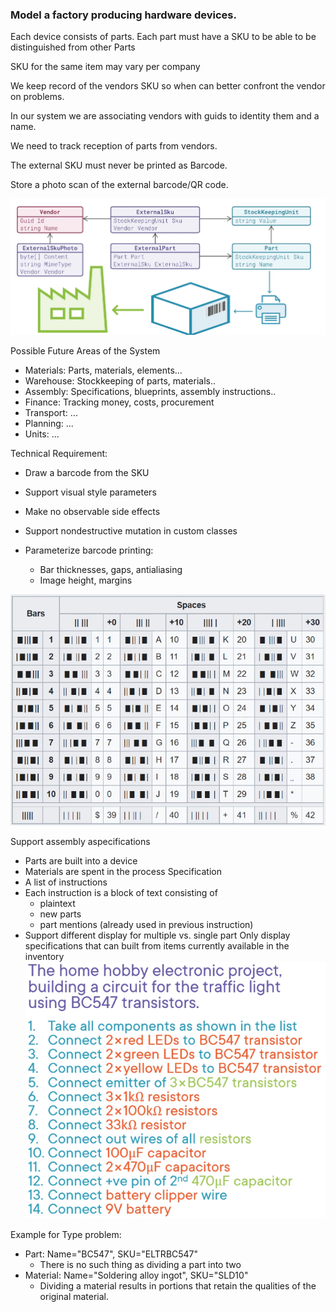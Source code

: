 ### Model a factory producing hardware devices.

Each device consists of parts.
Each part must have a SKU to be able to be distinguished from other Parts

SKU for the same item may vary per company

We keep record of the vendors SKU so when can better confront the vendor on problems.

In our system we are associating vendors with guids to identity them and a name.

We need to track reception of parts from vendors.

The external SKU must never be printed as Barcode.

Store a photo scan of the external barcode/QR code.

![img.png](img.png)

Possible Future Areas of the System

* Materials: Parts, materials, elements...
* Warehouse: Stockkeeping of parts, materials..
* Assembly: Specifications, blueprints, assembly instructions..
* Finance: Tracking money, costs, procurement
* Transport: ...
* Planning: ...
* Units: ...

Technical Requirement:
* Draw a barcode from the SKU
* Support visual style parameters
* Make no observable side effects
* Support nondestructive mutation in custom classes

* Parameterize barcode printing:
  * Bar thicknesses, gaps, antialiasing
  * Image height, margins

![img_1.png](img_1.png)

Support assembly aspecifications
* Parts are built into a device
* Materials are spent in the process
Specification
* A list of instructions
* Each instruction is a block of text consisting of
    * plaintext
    * new parts
    * part mentions (already used in previous instruction)
* Support different display for multiple vs. single part
Only display specifications that can built from items currently available in the inventory
![img_2.png](img_2.png)

Example for Type problem:
* Part: Name="BC547", SKU="ELTRBC547"
  * There is no such thing as dividing a part into two 
* Material: Name="Soldering alloy ingot", SKU="SLD10"
  * Dividing a material results in portions that retain the qualities of the original material.

